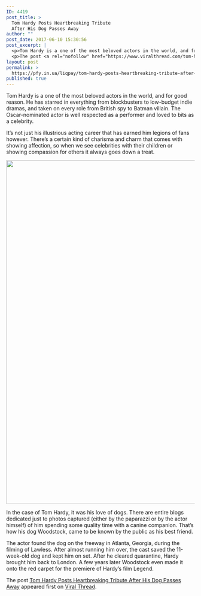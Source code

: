```yaml
---
ID: 4419
post_title: >
  Tom Hardy Posts Heartbreaking Tribute
  After His Dog Passes Away
author: ""
post_date: 2017-06-10 15:30:56
post_excerpt: |
  <p>Tom Hardy is a one of the most beloved actors in the world, and for good reason. He has starred in everything from blockbusters to low-budget indie dramas, and taken on every role from British spy to Batman villain. The Oscar-nominated actor is well respected as a performer and loved to bits as a celebrity. It&#8217;s [&#8230;]</p>
  <p>The post <a rel="nofollow" href="https://www.viralthread.com/tom-hardy-posts-heartbreaking-tribute-after-his-dog-passes-away/">Tom Hardy Posts Heartbreaking Tribute After His Dog Passes Away</a> appeared first on <a rel="nofollow" href="https://www.viralthread.com">Viral Thread</a>.</p>
layout: post
permalink: >
  https://pfy.in.ua/liqpay/tom-hardy-posts-heartbreaking-tribute-after-his-dog-passes-away/
published: true
---
```

<p>Tom Hardy is a one of the most beloved actors in the world, and for good reason. He has starred in everything from blockbusters to low-budget indie dramas, and taken on every role from British spy to Batman villain. The Oscar-nominated actor is well respected as a performer and loved to bits as a celebrity.</p>
<p>It&#8217;s not just his illustrious acting career that has earned him legions of fans however. There&#8217;s a certain kind of charisma and charm that comes with showing affection, so when we see celebrities with their children or showing compassion for others it always goes down a treat.</p>
<p><img class="aligncenter wp-image-269539 " src="http://www.viralthread.com/wp-content/uploads/2017/06/hardy1-e1497020089700.jpg" alt="" width="588" height="917" /></p>
<p>In the case of Tom Hardy, it was his love of dogs. There are entire blogs dedicated just to photos captured (either by the paparazzi or by the actor himself) of him spending some quality time with a canine companion. That&#8217;s how his dog Woodstock, came to be known by the public as his best friend.</p>
<p>The actor found the dog on the freeway in Atlanta, Georgia, during the filming of Lawless. After almost running him over, the cast saved the 11-week-old dog and kept him on set. After he cleared quarantine, Hardy brought him back to London. A few years later Woodstock even made it onto the red carpet for the premiere of Hardy&#8217;s film Legend. </p>
<p>The post <a rel="nofollow" href="https://www.viralthread.com/tom-hardy-posts-heartbreaking-tribute-after-his-dog-passes-away/">Tom Hardy Posts Heartbreaking Tribute After His Dog Passes Away</a> appeared first on <a rel="nofollow" href="https://www.viralthread.com">Viral Thread</a>.</p>